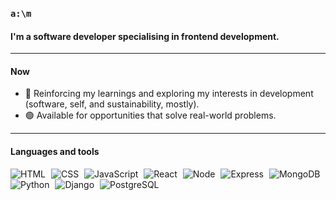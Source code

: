 ### `a:\m` 

#### I'm a software developer specialising in frontend development.

---

#### **Now**

- 🌱 Reinforcing my learnings and exploring my interests in development (software, self, and sustainability, mostly).
- 🟢 Available for opportunities that solve real-world problems.

---
#### **Languages and tools**

<p>
<img alt="HTML" src="https://img.shields.io/badge/HTML-%23E34F26?style=flat-square&logo=HTML5&logoColor=white" style="display: inline-block; margin-right: 5px;"/>
<img alt="CSS" src="https://img.shields.io/badge/CSS-%231572B6?style=flat-square&logo=CSS3&logoColor=white" style="display: inline-block; margin-right: 5px;"/>
<img alt="JavaScript" src="https://img.shields.io/badge/JavaScript-%23F7DF1E?style=flat-square&logo=JavaScript&logoColor=white" style="display: inline-block; margin-right: 5px;"/>
<img alt="React" src="https://img.shields.io/badge/React-%2361DAFB?style=flat-square&logo=React&logoColor=white" style="display: inline-block; margin-right: 5px;" />
<img alt="Node" src="https://img.shields.io/badge/Node.js-%23339933?style=flat-square&logo=nodedotjs&logoColor=white" style="display: inline-block; margin-right: 5px;" />
<img alt="Express" src="https://img.shields.io/badge/Express.js-%23000000?style=flat-square&logo=express&logoColor=white" style="display: inline-block; margin-right: 5px;" />
<img alt="MongoDB" src="https://img.shields.io/badge/MongoDB-%2347A248?style=flat-square&logo=mongodb&logoColor=white" style="display: inline-block; margin-right: 5px;" />
<img alt="Python" src="https://img.shields.io/badge/Python-%233776AB?style=flat-square&logo=python&logoColor=white" style="display: inline-block; margin-right: 5px;" />
<img  alt="Django" src="https://img.shields.io/badge/Django-%23092E20?style=flat-square&logo=django&logoColor=white" style="display: inline-block; margin-right: 5px;" />
<img alt="PostgreSQL" src="https://img.shields.io/badge/PostgreSQL-%234169E1?style=flat-square&logo=postgresql&logoColor=white" style="display: inline-block; margin-right: 5px;" />
</p>


